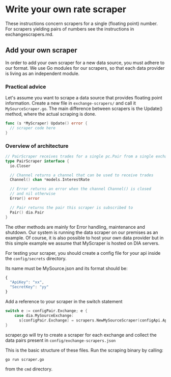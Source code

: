 # Write your own rate scraper

These instructions concern scrapers for a single (floating point) number. For scrapers yielding pairs of numbers see the instructions in exchangescrapers.md.

## Add your own scraper

In order to add your own scraper for a new data source, you must adhere to our format. We use Go modules for our scrapers, so that each data provider is living as an independent module.

### Practical advice
Let's assume you want to scrape a data source that provides floating point information. Create a new file in `exchange-scrapers/` and call it `MySourceScraper.go`. The main difference between scrapers is the Update() method, where the actual scraping is done.

```go
func (s *MyScraper) Update() error {
  // scraper code here
}
```

### Overview of architecture


```go
// PairScraper receives trades for a single pc.Pair from a single exchange.
type PairScraper interface {
  io.Closer

  // Channel returns a channel that can be used to receive trades
  Channel() chan *models.InterestRate

  // Error returns an error when the channel Channel() is closed
  // and nil otherwise
  Error() error

  // Pair returns the pair this scraper is subscribed to
  Pair() dia.Pair
}
```

The other methods are mainly for Error handling, maintenance and shutdown. Our system is running the data scraper on our premises as an example. Of course, it is also possible to host your own data provider but in this simple example we assume that MyScraper is hosted on DIA servers.

For testing your scraper, you should create a config file for your api inside the `config/secrets` directory.

Its name must be MySource.json and its format should be:

```javascript
{
  "ApiKey": "xx",
  "SecretKey": "yy"
}
```

Add a reference to your scraper in the switch statement

```go
switch e := configPair.Exchange; e {
    case dia.MySourceExchange:
      s[configPair.Exchange] = scrapers.NewMySourceScraper(configApi.ApiKey, configApi.SecretKey)
}
```

scraper.go will try to create a scraper for each exchange and collect the data pairs present in `config/exchange-scrapers.json`

This is the basic structure of these files. Run the scraping binary by calling:

```text
go run scraper.go
```

from the `cmd` directory.

